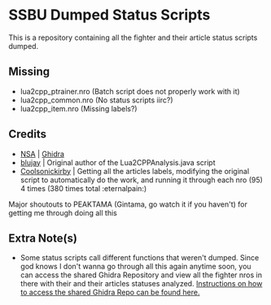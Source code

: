 # SSBU Dumped Status Scripts
This is a repository containing all the fighter and their article status scripts dumped.

## Missing
- lua2cpp_ptrainer.nro (Batch script does not properly work with it)
- lua2cpp_common.nro (No status scripts iirc?)
- lua2cpp_item.nro (Missing labels?)

## Credits
- [NSA](https://www.nsa.gov/) | [Ghidra](https://ghidra-sre.org/)
- [blujay](https://github.com/blu-dev/) | Original author of the Lua2CPPAnalysis.java script
- [Coolsonickirby](https://github.com/Coolsonickirby/) | Getting all the articles labels, modifying the original script to automatically do the work, and running it through each nro (95) 4 times (380 times total :eternalpain:)

Major shoutouts to PEAKTAMA (Gintama, go watch it if you haven't) for getting me through doing all this

## Extra Note(s)
- Some status scripts call different functions that weren't dumped. Since god knows I don't wanna go through all this again anytime soon, you can access the shared Ghidra Repository and view all the fighter nros in there with their and their articles statuses analyzed. [Instructions on how to access the shared Ghidra Repo can be found here.](https://coolsonickirby.github.io/Smash-Ultimate-Documentation/Reverse%20Engineering/Ghidra/)